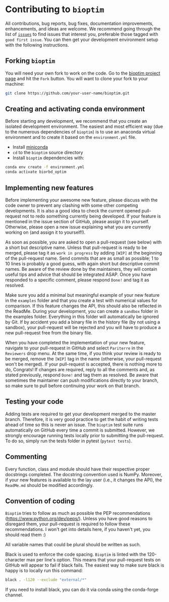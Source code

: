 # Contributing to `bioptim`
All contributions, bug reports, bug fixes, documentation improvements, enhancements, and ideas are welcome.
We recommend going through the list of [`issues`](https://github.com/pyomeca/bioptim/issues) to find issues that interest you, preferable those tagged with `good first issue`.
You can then get your development environment setup with the following instructions.

## Forking `bioptim`

You will need your own fork to work on the code.
Go to the [bioptim project page](https://github.com/pyomeca/bioptim/) and hit the `Fork` button.
You will want to clone your fork to your machine:

```bash
git clone https://github.com/your-user-name/bioptim.git
```

## Creating and activating conda environment

Before starting any development, we recommend that you create an isolated development environment. 
The easiest and most efficient way (due to the numerous dependencies of `bioptim`) is to use an anaconda virtual environment and to create it based on the `environment.yml` file. 

- Install [miniconda](https://conda.io/miniconda.html)
- `cd` to the `bioptim` source directory
- Install `bioptim` dependencies with:

```bash
conda env create -f environment.yml
conda activate biorbd_optim
```

## Implementing new features

Before implementing your awesome new feature, please discuss with the code owner to prevent any clashing with some other competing developments. 
It is also a good idea to check the current opened pull-request not to redo something currently being developed. 
If your feature is mentioned in the issue section of GitHub, please assign it to yourself.
Otherwise, please open a new issue explaining what you are currently working on (and assign it to yourself!).

As soon as possible, you are asked to open a pull-request (see below) with a short but descriptive name. 
Unless that pull-request is ready to be merged, please tag it as `work in progress` by adding `[WIP]` at the beginning of the pull-request name.
Send commits that are as small as possible; 1 to 10 lines is probably a good guess, with again short but descriptive commit names. 
Be aware of the review done by the maintainers, they will contain useful tips and advice that should be integrated ASAP. 
Once you have responded to a specific comment, please respond `Done!` and tag it as resolved.

Make sure you add a minimal but meaningful example of your new feature in the `examples` folder and that you create a test with numerical values for comparison.
If this feature changes the API, this should also be reflected in the ReadMe.
During your development, you can create a `sandbox` folder in the examples folder. 
Everything in this folder will automatically be ignored by Git. 
If by accident you add a binary file in the history file (by not using a sandbox), your pull-request will be rejected and you will have to produce a new pull-request free from the binary file. 

When you have completed the implementation of your new feature, navigate to your pull-request in GitHub and select `Pariterre` in the `Reviewers` drop menu. 
At the same time, if you think your review is ready to be merged, remove the `[WIP]` tag in the name (otherwise, your pull-request won't be merged). 
If your pull-request is accepted, there is nothing more to do, Congrats! 
If changes are required, reply to all the comments and, as stated previously, respond `Done!` and tag them as resolved. 
Be aware that sometimes the maintainer can push modifications directly to your branch, so make sure to pull before continuing your work on that branch.

## Testing your code

Adding tests are required to get your development merged to the master branch. 
Therefore, it is very good practice to get the habit of writing tests ahead of time so this is never an issue.
The `bioptim` test suite runs automatically on GitHub every time a commit is submitted.
However, we strongly encourage running tests locally prior to submitting the pull-request.
To do so, simply run the tests folder in pytest (`pytest tests`).

## Commenting

Every function, class and module should have their respective proper docstrings completed.
The docstring convention used is NumPy. 
Moreover, if your new features is available to the lay user (i.e., it changes the API), the `ReadMe.md` should be modified accordingly.

## Convention of coding

`Bioptim` tries to follow as much as possible the PEP recommendations (https://www.python.org/dev/peps/). 
Unless you have good reasons to disregard them, your pull-request is required to follow these recommendations. 
I won't get into details here, if you haven't yet, you should read them :) 

All variable names that could be plural should be written as such.

Black is used to enforce the code spacing. 
`Bioptim` is linted with the 120-character max per line's option. 
This means that your pull-request tests on GitHub will appear to fail if black fails. 
The easiest way to make sure black is happy is to locally run this command:
```bash
black . -l120 --exclude "external/*"
```
If you need to install black, you can do it via conda using the conda-forge channel.


